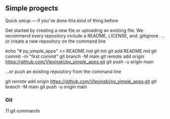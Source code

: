 ## Simple progects



Quick setup — if you’ve done this kind of thing before

Get started by creating a new file or uploading an existing file. We recommend every repository include a README, LICENSE, and .gitignore.
…or create a new repository on the command line

echo "# py_simple_apps" >> README.md
git init
git add README.md
git commit -m "first commit"
git branch -M main
git remote add origin https://github.com/Vlevinski/py_simple_apps.git
git push -u origin main

…or push an existing repository from the command line

git remote add origin https://github.com/Vlevinski/py_simple_apps.git
git branch -M main
git push -u origin main

### Git
11 git commands
